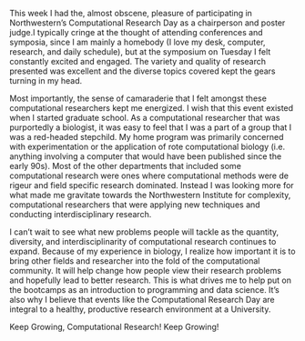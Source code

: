 <!-- 
.. title: Computational research, no longer a red-headed stepchild!
.. slug: computational-research-no-longer-a-red-headed-stepchild
.. date: 2015-04-21 19:56:52 UTC-05:00
.. tags: 
.. category: 
.. link: 
.. description: 
.. type: text
-->

This week I had the, almost obscene, pleasure of participating in Northwestern’s Computational
Research Day as a chairperson and poster judge.I typically cringe at the thought of attending
conferences and symposia, since I am mainly a homebody (I love my desk, computer, research, and
daily schedule), but at the symposium on Tuesday I felt constantly excited and engaged. The variety
and quality of research presented was excellent and the diverse topics covered kept the gears
turning in my head.

Most importantly, the sense of camaraderie that I felt amongst these computational researchers kept
me energized. I wish that this event existed when I started graduate school. As a computational
researcher that was purportedly a biologist, it was easy to feel that I was a part of a group that I
was a red-headed stepchild. My home program was primarily concerned with experimentation or the
application of rote computational biology (i.e. anything involving a computer that would have been
published since the early 90s). Most of the other departments that included some computational
research were ones where computational methods were de rigeur and field specific research dominated.
Instead I was looking more for what made me gravitate towards the Northwestern Institute for
complexity, computational researchers that were applying new techniques and conducting
interdisciplinary research.

I can’t wait to see what new problems people will tackle as the quantity, diversity, and
interdisciplinarity of computational research continues to expand. Because of my experience in
biology, I realize how important it is to bring other fields and researcher into the fold of the
computational community. It will help change how people view their research problems and hopefully
lead to better research. This is what drives me to help put on the bootcamps as an introduction to
programming and data science. It’s also why I believe that events like the Computational Research
Day are integral to a healthy, productive research environment at a University.

Keep Growing, Computational Research! Keep Growing!
